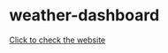 # weather-dashboard
[Click to check the website](https://sandeshbhattarai.github.io/weather-dashboard/)
